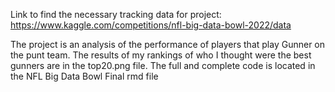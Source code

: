 Link to find the necessary tracking data for project: https://www.kaggle.com/competitions/nfl-big-data-bowl-2022/data

The project is an analysis of the performance of players that play Gunner on the punt team. The results of my rankings of who I thought were the best gunners are in the top20.png file. The full and complete code is located in the NFL Big Data Bowl Final rmd file
